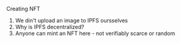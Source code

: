 Creating NFT 

1. We din't upload an image to IPFS oursselves
2. Why is IPFS decentralized?
3. Anyone can mint an NFT here - not verifiably scarce or random